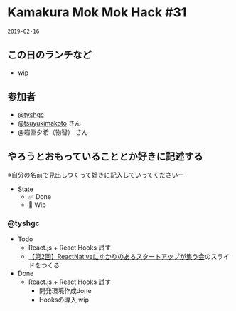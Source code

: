 # Kamakura Mok Mok Hack #31

`2019-02-16`

## この日のランチなど
- wip

## 参加者

- [@tyshgc](http://twitter.com/tyshgc)
- [@tsuyukimakoto](https://twitter.com/everes) さん
- @岩淵夕希（物智） さん

## やろうとおもっていることとか好きに記述する
※自分の名前で見出しつくって好きに記入していってくださいー

- State
  - ✅ Done
  - 🚧 Wip

### @tyshgc

- Todo
  - React.js + React Hooks 試す
  - [【第2回】ReactNativeにゆかりのあるスタートアップが集う会](https://r-n.connpass.com/event/117895/)のスライドをつくる
- Done
  - React.js + React Hooks 試す
    - 開発環境作成done
    - Hooksの導入 wip
